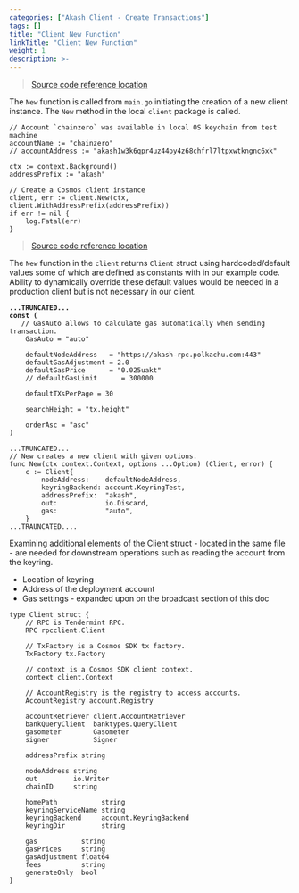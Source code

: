 ```yaml
---
categories: ["Akash Client - Create Transactions"]
tags: []
title: "Client New Function"
linkTitle: "Client New Function"
weight: 1
description: >-
---
```


> [Source code reference location](https://github.com/chainzero/akash-client/blob/main/akashrpcclient\_withtx/main.go)

The `New` function is called from `main.go` initiating the creation of a new client instance.  The `New` method in the local `client` package is called.

```
// Account `chainzero` was available in local OS keychain from test machine
accountName := "chainzero"
// accountAddress := "akash1w3k6qpr4uz44py4z68chfrl7ltpxwtkngnc6xk"

ctx := context.Background()
addressPrefix := "akash"

// Create a Cosmos client instance
client, err := client.New(ctx, client.WithAddressPrefix(addressPrefix))
if err != nil {
	log.Fatal(err)
}
```

> [Source code reference location](https://github.com/chainzero/akash-client/blob/main/akashrpcclient\_withtx/client/client.go)

The `New` function in the `client` returns  `Client` struct using hardcoded/default values some of which are defined as constants with in our example code.  Ability to dynamically override these default values would be needed in a production client but is not necessary in our client.

<pre><code><strong>...TRUNCATED...
</strong><strong>const (
</strong>	// GasAuto allows to calculate gas automatically when sending transaction.
	GasAuto = "auto"

	defaultNodeAddress   = "https://akash-rpc.polkachu.com:443"
	defaultGasAdjustment = 2.0
	defaultGasPrice      = "0.025uakt"
	// defaultGasLimit      = 300000

	defaultTXsPerPage = 30

	searchHeight = "tx.height"

	orderAsc = "asc"
)

...TRUNCATED...
// New creates a new client with given options.
func New(ctx context.Context, options ...Option) (Client, error) {
	c := Client{
		nodeAddress:    defaultNodeAddress,
		keyringBackend: account.KeyringTest,
		addressPrefix:  "akash",
		out:            io.Discard,
		gas:            "auto",
	}
...TRAUNCATED....
</code></pre>

Examining additional elements of the Client struct - located in the same file - are needed for downstream operations such as reading the account from the keyring.

* Location of keyring
* Address of the deployment account
* Gas settings - expanded upon on the broadcast section of this doc

```
type Client struct {
	// RPC is Tendermint RPC.
	RPC rpcclient.Client

	// TxFactory is a Cosmos SDK tx factory.
	TxFactory tx.Factory

	// context is a Cosmos SDK client context.
	context client.Context

	// AccountRegistry is the registry to access accounts.
	AccountRegistry account.Registry

	accountRetriever client.AccountRetriever
	bankQueryClient  banktypes.QueryClient
	gasometer        Gasometer
	signer           Signer

	addressPrefix string

	nodeAddress string
	out         io.Writer
	chainID     string

	homePath           string
	keyringServiceName string
	keyringBackend     account.KeyringBackend
	keyringDir         string

	gas           string
	gasPrices     string
	gasAdjustment float64
	fees          string
	generateOnly  bool
}
```